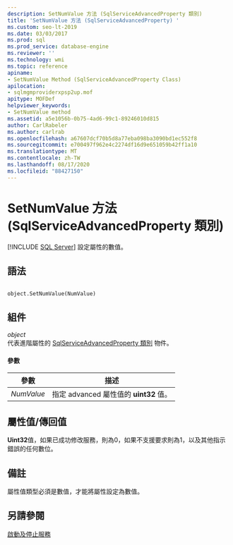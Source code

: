 ```yaml
---
description: SetNumValue 方法 (SqlServiceAdvancedProperty 類別)
title: 'SetNumValue 方法 (SqlServiceAdvancedProperty) '
ms.custom: seo-lt-2019
ms.date: 03/03/2017
ms.prod: sql
ms.prod_service: database-engine
ms.reviewer: ''
ms.technology: wmi
ms.topic: reference
apiname:
- SetNumValue Method (SqlServiceAdvancedProperty Class)
apilocation:
- sqlmgmproviderxpsp2up.mof
apitype: MOFDef
helpviewer_keywords:
- SetNumValue method
ms.assetid: a5e1056b-0b75-4ad6-99c1-89246010d815
author: CarlRabeler
ms.author: carlrab
ms.openlocfilehash: a67607dcf70b5d8a77eba098ba3090bd1ec552f8
ms.sourcegitcommit: e700497f962e4c2274df16d9e651059b42ff1a10
ms.translationtype: MT
ms.contentlocale: zh-TW
ms.lasthandoff: 08/17/2020
ms.locfileid: "88427150"
---
```

# <a name="setnumvalue-method-sqlserviceadvancedproperty-class"></a>SetNumValue 方法 (SqlServiceAdvancedProperty 類別)
[!INCLUDE [SQL Server](../../../includes/applies-to-version/sqlserver.md)]
  設定屬性的數值。  
  
## <a name="syntax"></a>語法  
  
```  
  
object.SetNumValue(NumValue)  
```  
  
## <a name="parts"></a>組件  
 *object*  
 代表進階屬性的 [SqlServiceAdvancedProperty 類別](../../../relational-databases/wmi-provider-configuration-classes/sqlserviceadvancedproperty-class/sqlserviceadvancedproperty-class.md) 物件。  
  
#### <a name="parameters"></a>參數  
  
|參數|描述|  
|---------------|-----------------|  
|*NumValue*|指定 advanced 屬性值的 **uint32** 值。|  
  
## <a name="property-valuereturn-value"></a>屬性值/傳回值  
 **Uint32**值，如果已成功修改服務，則為0，如果不支援要求則為1，以及其他指示錯誤的任何數位。  
  
## <a name="remarks"></a>備註  
 屬性值類型必須是數值，才能將屬性設定為數值。  
  
## <a name="see-also"></a>另請參閱  
 [啟動及停止服務](https://technet.microsoft.com/library/ms174886\(v=sql.105\).aspx)  
  
  
